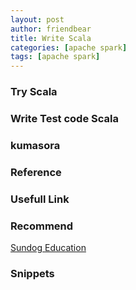```yaml
---
layout: post
author: friendbear
title: Write Scala
categories: [apache spark]
tags: [apache spark]
---
```


### Try Scala

### Write Test code Scala

### kumasora

### Reference

### Usefull Link

### Recommend
[Sundog Education](https://sundog-education.com/)
### Snippets
